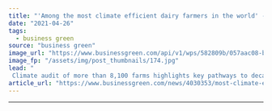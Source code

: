 ```yaml
---
title: "'Among the most climate efficient dairy farmers in the world' -  Arla posts results of inaugural climate audit"
date: "2021-04-26"
tags: 
  - business green
source: "business green"
image_url: "https://www.businessgreen.com/api/v1/wps/582809b/057aac08-b16b-4e71-a66e-3538d930c314/6/dairy-cows-china-affinity-185x114.jpg"
image_fp: "/assets/img/post_thumbnails/174.jpg"
lead: "
 Climate audit of more than 8,100 farms highlights key pathways to decarbonisation for dairy farms across Europe  ..."
article_url: "https://www.businessgreen.com/news/4030353/most-climate-efficient-dairy-farmers-world-arla-posts-results-inaugural-climate-audit"
---
```


---
